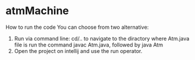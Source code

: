 # atmMachine
How to run the code
You can choose from two alternative:
  1. Run via command line:
    cd/.. to navigate to the diractory where Atm.java file is
    run the command javac Atm.java,
    followed by java Atm
  2. Open the project on intellij and use the run operator.

